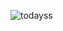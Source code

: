 ![todayss](https://user-images.githubusercontent.com/42132857/82545917-f52b7900-9b74-11ea-9b49-2bf77ed90482.PNG)
